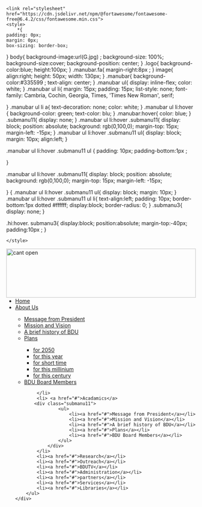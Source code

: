 <!DOCTYPE html>
<html lang="en">
<head>
    <meta charset="UTF-8">
    <meta name="viewport" content="width=device-width, initial-scale=1.0">
    <title>dropdown list pracise</title>
    
    <link rel="stylesheet" href="https://cdn.jsdelivr.net/npm/@fortawesome/fontawesome-free@6.4.2/css/fontawesome.min.css">
    <style>
        *{
    padding: 0px;
    margin: 0px;
    box-sizing: border-box;
}
body{
    background-image:url(G.jpg) ;
    background-size: 100%;
    background-size:cover;
    background-position: center;
}
.logo{
    background-color:blue;
    height:100px;
}
.manubar.fa{
    margin-right:8px ;
}
 image{
    align:right;
    height: 50px;
    width: 130px;
}
.manubar{
    background-color:#335599 ;
    text-align: center;
}
.manubar ul{
    display: inline-flex;
    color: white;
}
.manubar ul li{
    margin: 15px;
    padding: 15px;
    list-style: none;
    font-family: Cambria, Cochin, Georgia, Times, 'Times New Roman', serif;
   
    
}
.manubar ul li a{
    text-decoration: none;
    color: white;
}
 .manubar ul li:hover {
    background-color: green;
    text-color: blu;
}
.manubar:hover{
    color: blue;
}
.submanu11{
    display: none;
}
.manubar ul li:hover .submanu11{
    display: block;
    position: absolute;
    background: rgb(0,100,0);
    margin-top: 15px;
    margin-left: -15px;
}
.manubar ul li:hover .submanu11 ul{
    display: block;
    margin: 10px;
    align:left;
}
    
.manubar ul li:hover .submanu11 ul {
padding: 10px;
padding-bottom:1px ;
    
}



.manubar ul li:hover .submanu11{
    display: block;
    position: absolute;
    background: rgb(0,100,0);
    margin-top: 15px;
    margin-left: -15px;
    
}
{
.manubar ul li:hover .submanu11 ul{
    display: block;
    margin: 10px;
 }
.manubar ul li:hover .submanu11 ul li{
    text-align:left;
    padding: 10px;
    border-bottom:1px dotted #ffffff;
    display:block;
    border-radius: 0;
}
.submanu3{
    display: none;
}

.hi:hover. submanu3{
    display:block;
    position:absolute;
    margin-top:-40px;
    padding:10px ;
}


    </style>
</head>
<body>
    <div class="logo">
        <img src="web.jpg" alt="cant open" align="right" height="130px" width="100%">
    </div>
    <div class="manubar">
        <ul>
            <li class="submanu1" ><a href="#">Home</a> </li>
            <li><a href="#">About Us</a>
              <i class="fa fa-sort-desc"></i>
                <div class="submanu11">
                    <ul>
                        <li><a href="#">Message from President</a></li>
                        <li><a href="#">Mission and Vision</a></li>
                        <li><a href="#">A brief history of BDU</a></li>
                        <li class="hi"><a href="#">Plans</a>
                       <div class="submanu3">
                    <ul>
                        <li><a href="#">for 2050</a></li>
                        <li><a href="#">for this year</a></li>
                        <li><a href="#">for short time</a></li>
                        <li><a href="#">for this millinium</a></li>
                        <li><a href="#">for this century</a></li>
                    </ul>
                </div>
                        </li>
                        <li><a href="#">BDU Board Members</a></li>
                    </ul>
                </div>
            
            </li>
            <li> <a href="#">Acadamics</a>
           <div class="submanu11">
                    <ul>
                        <li><a href="#">Message from President</a></li>
                        <li><a href="#">Mission and Vision</a></li>
                        <li><a href="#">A brief history of BDU</a></li>
                        <li><a href="#">Plans</a></li>
                        <li><a href="#">BDU Board Members</a></li>
                    </ul>
                </div>               
            </li>
            <li><a href="#">Research</a></li>
            <li><a href="#">Outreach</a></li>
            <li><a href="#">BDUTV</a></li>
            <li><a href="#">Administration</a></li>
            <li><a href="#">partners</a></li>
            <li><a href="#">Services</a></li>
            <li><a href="#">Libraries</a></li>
        </ul>
    </div>
</body>
</html>

